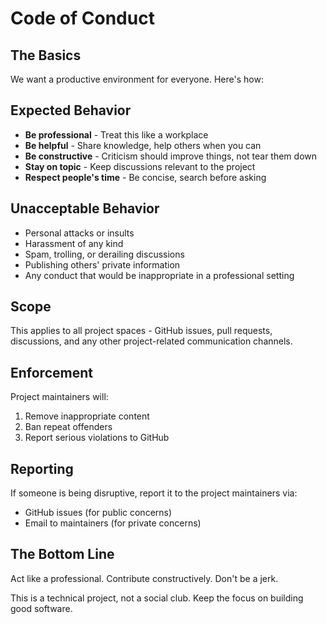 # Code of Conduct

## The Basics

We want a productive environment for everyone. Here's how:

## Expected Behavior

- **Be professional** - Treat this like a workplace
- **Be helpful** - Share knowledge, help others when you can
- **Be constructive** - Criticism should improve things, not tear them down
- **Stay on topic** - Keep discussions relevant to the project
- **Respect people's time** - Be concise, search before asking

## Unacceptable Behavior

- Personal attacks or insults
- Harassment of any kind
- Spam, trolling, or derailing discussions
- Publishing others' private information
- Any conduct that would be inappropriate in a professional setting

## Scope

This applies to all project spaces - GitHub issues, pull requests, discussions, and any other project-related communication channels.

## Enforcement

Project maintainers will:
1. Remove inappropriate content
2. Ban repeat offenders
3. Report serious violations to GitHub

## Reporting

If someone is being disruptive, report it to the project maintainers via:
- GitHub issues (for public concerns)
- Email to maintainers (for private concerns)

## The Bottom Line

Act like a professional. Contribute constructively. Don't be a jerk.

This is a technical project, not a social club. Keep the focus on building good software.